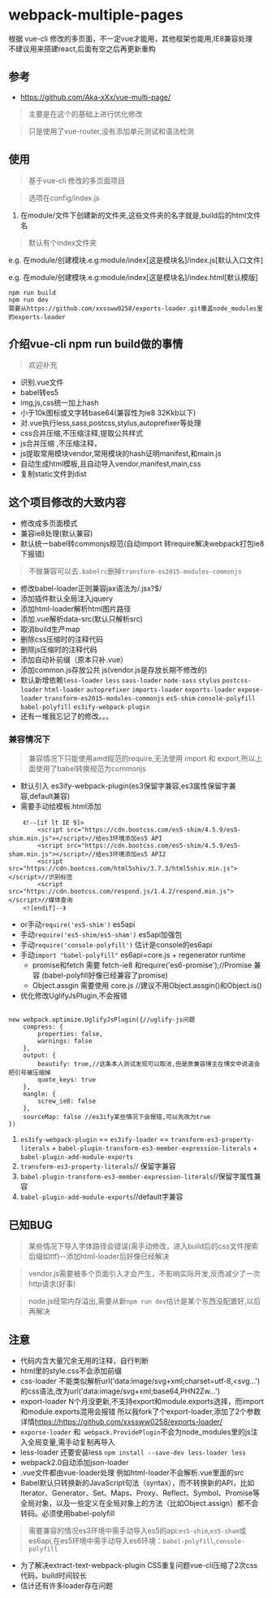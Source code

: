 # webpack-multiple-pages
根据 vue-cli 修改的多页面，不一定vue才能用，其他框架也能用,IE8兼容处理   
不建议用来搭建react,后面有空之后再更新重构

## 参考
*	<https://github.com/Aka-xXx/vue-multi-page/>
> 主要是在这个的基础上进行优化修改

> 只是使用了vue-router,没有添加单元测试和语法检测
 
## 使用
>基于vue-cli 修改的多页面项目

>选项在config/index.js

1. 在module/文件下创建新的文件夹,这些文件夹的名字就是,build后的html文件名
> 默认有个index文件夹

e.g.  在module/创建模块.e.g:module/index[这是模块名]/index.js[默认入口文件]

e.g.  在module/创建模块.e.g:module/index[这是模块名]/index.html[默认模版]

	npm run build
	npm run dev
	需要从https://github.com/xxssww0258/exports-loader.git覆盖node_modules里的exports-loader
## 介绍vue-cli npm run build做的事情

> 欢迎补充

*	识别.vue文件
*	babel转es5
*	img,js,css统一加上hash
*	小于10k图标或文字转base64(兼容性为ie8 32Kkb以下)
*	对.vue执行less,sass,postcss,stylus,autoprefixer等处理
*	css合并压缩,不压缩注释,提取公共样式
*	js合并压缩 ,不压缩注释，
*	js提取常用模块vendor,常用模块的hash证明manifest,和main.js
*	自动生成html模板,且自动导入vendor,manifest,main,css
*	复制static文件到dist

## 这个项目修改的大致内容

*	修改成多页面模式
*   兼容ie8处理(默认兼容)
*   默认统一babel转commonjs规范(自动import 转require解决webpack打包ie8下报错)

>	不做兼容可以去`.babelrc`删掉`transform-es2015-modules-commonjs`

*	修改babel-loader正则兼容jax语法为/\.jsx?$/
*	添加插件默认全局注入jquery
*	添加html-loader解析html图片路径
*	添加.vue解析data-src(默认只解析src)
*	取消build生产map
*	删除css压缩时的注释代码
*	删除js压缩时的注释代码
*	添加自动补前缀（原本只补.vue）
*	添加common.js存放公共 js(vendor.js是存放长期不修改的)
*	默认新增依赖`less-loader` `less` `sass-loader` `node-sass` `stylus` `postcss-loader` `html-loader` `autoprefixer` `imports-loader` `exports-loader` `expose-loader` `transform-es2015-modules-commonjs` `es5-shim` `console-polyfill` `babel-polyfill` `es3ify-webpack-plugin`
*	还有一堆我忘记了的修改。。。

### 兼容情况下
>  兼容情况下只能使用amd规范的require,无法使用 import 和 export,所以上面使用了babel转换规范为commonjs

*  默认引入 es3ify-webpack-plugin(es3保留字兼容,es3属性保留字兼容,default兼容)
*  需要手动给模板.html添加
```
	《!--[if lt IE 9]>
		<script src="https://cdn.bootcss.com/es5-shim/4.5.9/es5-shim.min.js"></script>//给es3环境添加es5 API
		<script src="https://cdn.bootcss.com/es5-shim/4.5.9/es5-sham.min.js"></script>//给es3环境添加es5 API2
		<script src="https://cdn.bootcss.com/html5shiv/3.7.3/html5shiv.min.js"></script>//识别标签
		<script src="https://cdn.bootcss.com/respond.js/1.4.2/respond.min.js"></script>//媒体查询
    <![endif]--》
```
*  or手动`require('es5-shim')` es5api
*  手动`require('es5-shim/es5-sham')` es5api加强包
*  手动`require('console-polyfill')` 估计是console的es6api
*  手动`import "babel-polyfill"` es6api=core.js + regenerator runtime 
	*  promise和fetch 需要   fetch-ie8 和require('es6-promise');//Promise 兼容 (babel-polyfill好像已经兼容了promise)
	*  Object.assgin 需要使用 core.js //建议不用Object.assgin()和Object.is()
*  优化修改UglifyJsPlugin,不会报错
<pre><code>
new webpack.optimize.UglifyJsPlugin({//uglify-js问题
    compress: {
        properties: false,
        warnings: false
    },
    output: {
        beautify: true,//这条本人测试发现可以取消,但是原兼容博主在博文中说道会 把引号被压缩掉
        quote_keys: true
    },
    mangle: {
        screw_ie8: false
    },
    sourceMap: false //es3ify某些情况下会报错,可以先改为true
})
</code></pre>
1. `es3ify-webpack-plugin` == `es3ify-loader` == `transform-es3-property-literals` + `babel-plugin-transform-es3-member-expression-literals` + `babel-plugin-add-module-exports`
2. `transform-es3-property-literals`// 保留字兼容
3. `babel-plugin-transform-es3-member-expression-literals`//保留字属性兼容
4. `babel-plugin-add-module-exports`//default字兼容
## 已知BUG
> 某些情况下导入字体路径会错误(需手动修改，进入build后的css文件搜索后缀如ttf)--添加html-loader后好像已经解决

> vendor.js需要被多个页面引入才会产生，不影响实际开发,反而减少了一次http请求(好事)

> node.js经常内存溢出,需要从新`npm run dev`估计是某个东西没配置好,以后再解决

## 注意
* 代码内含大量冗余无用的注释，自行判断
* html里的style.css不会添加前缀
* css-loader 不能类似解析url('data:image/svg+xml;charset=utf-8,<svg...')的css语法,改为url('data:image/svg+xml;base64,PHN2Zw...')
* export-loader N个月没更新,不支持export和module.exports选择，而import和module.exports混用会报错
所以我fork了个export-loader,添加了2个参数 详情<https://https://github.com/xxssww0258/exports-loader/>
* `exporse-loader` 和` webpack.ProvidePlugin`不会为node_modules里的js注入全局变量,需手动复制再导入
* less-loader 还要安装less `npm install --save-dev less-loader less`
* webpack2.0自动添加json-loader
* .vue文件都由vue-loader处理 例如html-loader不会解析.vue里面的src
* Babel默认只转换新的JavaScript句法（syntax），而不转换新的API，比如Iterator、Generator、Set、Maps、Proxy、Reflect、Symbol、Promise等全局对象，以及一些定义在全局对象上的方法（比如Object.assign）都不会转码。必须使用babel-polyfill

>需要兼容的情况es3环境中需手动导入es5的api:`es5-shim`,`es5-sham`或es6api,在es5环境中需手动导入es6环境：`babel-polyfill`,`console-polyfill`

* 为了解决extract-text-webpack-plugin CSS重复问题vue-cli压缩了2次css代码，build时间较长
* 估计还有许多loader存在问题